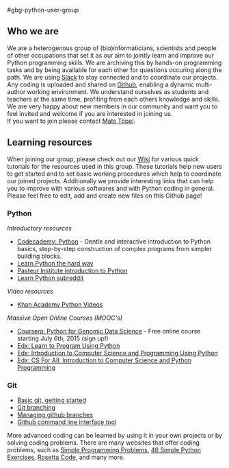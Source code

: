 #gbg-python-user-group

## Who we are
 
We are a heterogenous group of (bio)informaticians, scientists and people of other occupations that set it as our aim to jointly learn and improve our Python programming skills. We are archiving this by hands-on programming tasks and by being available for each other for questions occuring along the path. We are using [Slack](https://slack.com/) to stay connected and to coordinate our projects. Any coding is uploaded and shared on [Github](https://github.com/), enabling a dynamic multi-author working environment. We understand ourselves as students and teachers at the same time, profiting from each others knowledge and skills. We are very happy about new members in our community and want you to feel invited and welcome if you are interested in joining us.  
If you want to join please contact [Mats Töpel](mailto:info@matstopel.se?Subject=gbg-python-user-group).  
 
## Learning resources

When joining our group, please check out our [Wiki](https://github.com/mtop/gbg-python-user-group/wiki) for various quick tutorials for the resources used in this group. These tutorials help new users to get started and to set basic working procedures which help to coordinate our joined projects. Additionally we provide interesting links that can help you to improve with various softwares and with Python coding in general. Please feel free to edit, add and create new files on this Github page! 

### Python
_Introductory resources_
* [Codecademy: Python](http://www.codecademy.com/tracks/python) - Gentle and interactive introduction to Python basics, step-by-step construction of complex programs from simpler building blocks.
* [Learn Python the hard way](http://learnpythonthehardway.org/book/)
* [Pasteur Institute introduction to Python](http://www.pasteur.fr/formation/infobio/python/)
* [Learn Python subreddit](http://www.reddit.com/r/learnpython/)

_Video resources_
* [Khan Academy Python Videos](https://www.youtube.com/playlist?list=PLJR1V_NHIKrCkswPMULzQFHpYa57ZFGbs)

_Massive Open Online Courses (MOOC's)_
* [Coursera: Python for Genomic Data Science](https://www.coursera.org/course/genpython) - Free online course starting July 6th, 2015 (sign up!)
* [Edx: Learn to Program Using Python](https://www.edx.org/course/learn-program-using-python-utarlingtonx-cse1309x)
* [Edx: Introduction to Computer Science and Programming Using Python](https://www.edx.org/course/introduction-computer-science-mitx-6-00-1x-0)
* [Edx: CS For All: Introduction to Computer Science and Python Programming](https://www.edx.org/course/cs-all-introduction-computer-science-harveymuddx-cs005x) 


### Git
* [Basic git, getting started](https://github.com/mtop/gbg-python-user-group/wiki/Learning-Git!)
* [Git branching](http://pcottle.github.io/learnGitBranching/)
* [Managing github branches](https://github.com/Kunena/Kunena-Forum/wiki/Create-a-new-branch-with-git-and-manage-branches)
* [Github command line interface tool](https://github.com/harshasrinivas/cli-github)

More advanced coding can be learned by using it in your own projects or by solving coding problems. There are many websites that offer coding problems, such as [Simple Programming Problems](http://adriann.github.io/programming_problems.html), [46 Simple Python Exercises](http://www.ling.gu.se/~lager/python_exercises.html), [Rosetta Code](http://rosettacode.or/wiki/Category:Programming_Tasks), and many more.
